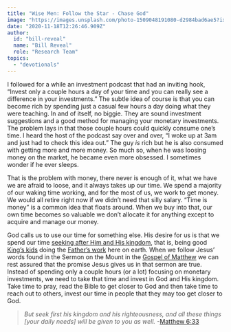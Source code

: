 ```yaml
---
title: "Wise Men: Follow the Star - Chase God"
image: "https://images.unsplash.com/photo-1509048191080-d2984bad6ae5?ixlib=rb-1.2.1&q=85&fm=jpg&crop=entropy&cs=srgb&ixid=eyJhcHBfaWQiOjk2NjF9"
date: "2020-11-18T12:26:46.909Z"
author:
  id: "bill-reveal"
  name: "Bill Reveal"
  role: "Research Team"
topics:
  - "devotionals"
---
```

I followed for a while an investment podcast that had an inviting hook, “Invest only a couple hours a day of your time and you can really see a difference in your investments.” The subtle idea of course is that you can become rich by spending just a casual few hours a day doing what they were teaching. In and of itself, no biggie. They are sound investment suggestions and a good method for managing your monetary investments. The problem lays in that those couple hours could quickly consume one’s time. I heard the host of the podcast say over and over, “I woke up at 3am and just had to check this idea out.” The guy _is_ rich but he is also consumed with getting more and more money. So much so, when he was loosing money on the market, he became even more obsessed. I sometimes wonder if he ever sleeps.

That is the problem with money, there never is enough of it, what we have we are afraid to loose, and it always takes up our time. We spend a majority of our waking time working, and for the most of us, we work to get money. We would all retire right now if we didn’t need that silly salary. “Time is money” is a common idea that floats around. When we buy into that, our own time becomes so valuable we don’t allocate it for anything except to acquire and manage our money.

God calls us to use our time for something else. His desire for us is that we spend our time [seeking after Him and His kingdom][seek], that is, being good [King’s kids][kids] doing the [Father’s work][work] here on earth. When we follow Jesus’ words found in the Sermon on the Mount in the [Gospel of Matthew][matt] we can rest assured that the promise Jesus gives us in that sermon are true. Instead of spending only a couple hours (or a lot) focusing on monetary investments, we need to take that time and invest in God and His kingdom. Take time to pray, read the Bible to get closer to God and then take time to reach out to others, invest our time in people that they may too get closer to God.

> _But seek first his kingdom and his righteousness, and all these things [your daily needs] will be given to you as well._ -[Matthew 6:33][seek]


[seek]: https://biblehub.com/matthew/6-33.htm "Seek First His kingdom"
[kids]: https://biblehub.com/romans/8-14.htm "We are God's children"
[matt]: https://biblehub.com/matthew/5.htm "Sermon on the Mount"
[work]: https://biblehub.com/1_peter/4-10.htm "Using what God has given"
